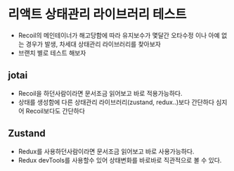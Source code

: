# 리액트 상태관리 라이브러리 테스트

- Recoil의 메인테이너가 해고당함에 따라 유지보수가 몇달간 오타수정 이나 아예 없는 경우가 발생, 차세대 상태관리 라이브러리를 찾아보자
- 브랜치 별로 테스트 해보자

## jotai

- Recoil을 하던사람이라면 문서조금 읽어보고 바로 적용가능하다.
- 상태를 생성함에 다른 상태관리 라이브러리(zustand, redux..)보다 간단하다 심지어 Recoil보다도 간단하다

## Zustand

- Redux를 사용하던사람이라면 문서조금 읽어보고 바로 사용가능하다.
- Redux devTools를 사용할수 있어 상태변화를 바로바로 직관적으로 볼 수 있다.
